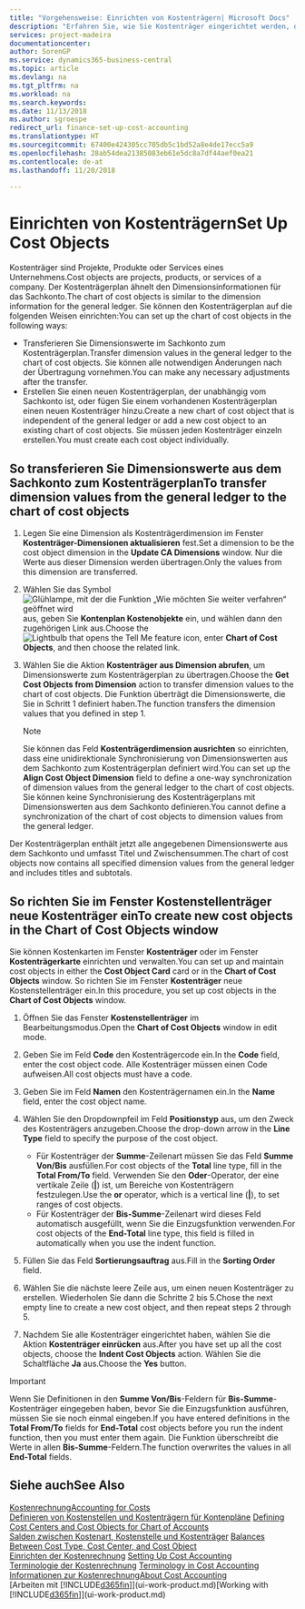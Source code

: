 ```yaml
---
title: "Vorgehensweise: Einrichten von Kostenträgern| Microsoft Docs"
description: "Erfahren Sie, wie Sie Kostenträger eingerichtet werden, die gleich sind wie Dimensionen in der Finanzbuchhaltung."
services: project-madeira
documentationcenter: 
author: SorenGP
ms.service: dynamics365-business-central
ms.topic: article
ms.devlang: na
ms.tgt_pltfrm: na
ms.workload: na
ms.search.keywords: 
ms.date: 11/13/2018
ms.author: sgroespe
redirect_url: finance-set-up-cost-accounting
ms.translationtype: HT
ms.sourcegitcommit: 67400e424305cc705db5c1bd52a8e4de17ecc5a9
ms.openlocfilehash: 28ab54dea21385083eb61e5dc8a7df44aef0ea21
ms.contentlocale: de-at
ms.lasthandoff: 11/20/2018

---
```

# <a name="set-up-cost-objects"></a><span data-ttu-id="c6532-103">Einrichten von Kostenträgern</span><span class="sxs-lookup"><span data-stu-id="c6532-103">Set Up Cost Objects</span></span>
<span data-ttu-id="c6532-104">Kostenträger sind Projekte, Produkte oder Services eines Unternehmens.</span><span class="sxs-lookup"><span data-stu-id="c6532-104">Cost objects are projects, products, or services of a company.</span></span> <span data-ttu-id="c6532-105">Der Kostenträgerplan ähnelt den Dimensionsinformationen für das Sachkonto.</span><span class="sxs-lookup"><span data-stu-id="c6532-105">The chart of cost objects is similar to the dimension information for the general ledger.</span></span> <span data-ttu-id="c6532-106">Sie können den Kostenträgerplan auf die folgenden Weisen einrichten:</span><span class="sxs-lookup"><span data-stu-id="c6532-106">You can set up the chart of cost objects in the following ways:</span></span>  

* <span data-ttu-id="c6532-107">Transferieren Sie Dimensionswerte im Sachkonto zum Kostenträgerplan.</span><span class="sxs-lookup"><span data-stu-id="c6532-107">Transfer dimension values in the general ledger to the chart of cost objects.</span></span> <span data-ttu-id="c6532-108">Sie können alle notwendigen Änderungen nach der Übertragung vornehmen.</span><span class="sxs-lookup"><span data-stu-id="c6532-108">You can make any necessary adjustments after the transfer.</span></span>  
* <span data-ttu-id="c6532-109">Erstellen Sie einen neuen Kostenträgerplan, der unabhängig vom Sachkonto ist, oder fügen Sie einem vorhandenen Kostenträgerplan einen neuen Kostenträger hinzu.</span><span class="sxs-lookup"><span data-stu-id="c6532-109">Create a new chart of cost object that is independent of the general ledger or add a new cost object to an existing chart of cost objects.</span></span> <span data-ttu-id="c6532-110">Sie müssen jeden Kostenträger einzeln erstellen.</span><span class="sxs-lookup"><span data-stu-id="c6532-110">You must create each cost object individually.</span></span>  

## <a name="to-transfer-dimension-values-from-the-general-ledger-to-the-chart-of-cost-objects"></a><span data-ttu-id="c6532-111">So transferieren Sie Dimensionswerte aus dem Sachkonto zum Kostenträgerplan</span><span class="sxs-lookup"><span data-stu-id="c6532-111">To transfer dimension values from the general ledger to the chart of cost objects</span></span>  
1.  <span data-ttu-id="c6532-112">Legen Sie eine Dimension als Kostenträgerdimension im Fenster **Kostenträger-Dimensionen aktualisieren** fest.</span><span class="sxs-lookup"><span data-stu-id="c6532-112">Set a dimension to be the cost object dimension in the **Update CA Dimensions** window.</span></span> <span data-ttu-id="c6532-113">Nur die Werte aus dieser Dimension werden übertragen.</span><span class="sxs-lookup"><span data-stu-id="c6532-113">Only the values from this dimension are transferred.</span></span>  
2.  <span data-ttu-id="c6532-114">Wählen Sie das Symbol ![Glühlampe, mit der die Funktion „Wie möchten Sie weiter verfahren“ geöffnet wird](media/ui-search/search_small.png "Wie möchten Sie weiter verfahren?") aus, geben Sie **Kontenplan Kostenobjekte** ein, und wählen dann den zugehörigen Link aus.</span><span class="sxs-lookup"><span data-stu-id="c6532-114">Choose the ![Lightbulb that opens the Tell Me feature](media/ui-search/search_small.png "Tell me what you want to do") icon, enter **Chart of Cost Objects**, and then choose the related link.</span></span>  
3.  <span data-ttu-id="c6532-115">Wählen Sie die Aktion **Kostenträger aus Dimension abrufen**, um Dimensionswerte zum Kostenträgerplan zu übertragen.</span><span class="sxs-lookup"><span data-stu-id="c6532-115">Choose the **Get Cost Objects from Dimension** action to transfer dimension values to the chart of cost objects.</span></span> <span data-ttu-id="c6532-116">Die Funktion überträgt die Dimensionswerte, die Sie in Schritt 1 definiert haben.</span><span class="sxs-lookup"><span data-stu-id="c6532-116">The function transfers the dimension values that you defined in step 1.</span></span>  

    > [!NOTE]  
    >  <span data-ttu-id="c6532-117">Sie können das Feld **Kostenträgerdimension ausrichten** so einrichten, dass eine unidirektionale Synchronisierung von Dimensionswerten aus dem Sachkonto zum Kostenträgerplan definiert wird.</span><span class="sxs-lookup"><span data-stu-id="c6532-117">You can set up the **Align Cost Object Dimension**  field to define a one-way synchronization of dimension values from the general ledger to the chart of cost objects.</span></span> <span data-ttu-id="c6532-118">Sie können keine Synchronisierung des Kostenträgerplans mit Dimensionswerten aus dem Sachkonto definieren.</span><span class="sxs-lookup"><span data-stu-id="c6532-118">You cannot define a synchronization of the chart of cost objects to dimension values from the general ledger.</span></span>  

<span data-ttu-id="c6532-119">Der Kostenträgerplan enthält jetzt alle angegebenen Dimensionswerte aus dem Sachkonto und umfasst Titel und Zwischensummen.</span><span class="sxs-lookup"><span data-stu-id="c6532-119">The chart of cost objects now contains all specified dimension values from the general ledger and includes titles and subtotals.</span></span>  

## <a name="to-create-new-cost-objects-in-the-chart-of-cost-objects-window"></a><span data-ttu-id="c6532-120">So richten Sie im Fenster Kostenstellenträger neue Kostenträger ein</span><span class="sxs-lookup"><span data-stu-id="c6532-120">To create new cost objects in the Chart of Cost Objects window</span></span>  
<span data-ttu-id="c6532-121">Sie können Kostenkarten im Fenster **Kostenträger** oder im Fenster **Kostenträgerkarte** einrichten und verwalten.</span><span class="sxs-lookup"><span data-stu-id="c6532-121">You can set up and maintain cost objects in either the **Cost Object Card** card or in the **Chart of Cost Objects** window.</span></span> <span data-ttu-id="c6532-122">So richten Sie im Fenster **Kostenträger** neue Kostenstellenträger ein.</span><span class="sxs-lookup"><span data-stu-id="c6532-122">In this procedure, you set up cost objects in the **Chart of Cost Objects** window.</span></span>  

1.  <span data-ttu-id="c6532-123">Öffnen Sie das Fenster **Kostenstellenträger** im Bearbeitungsmodus.</span><span class="sxs-lookup"><span data-stu-id="c6532-123">Open the **Chart of Cost Objects** window in edit mode.</span></span>  
2.  <span data-ttu-id="c6532-124">Geben Sie im Feld **Code** den Kostenträgercode ein.</span><span class="sxs-lookup"><span data-stu-id="c6532-124">In the **Code** field, enter the cost object code.</span></span> <span data-ttu-id="c6532-125">Alle Kostenträger müssen einen Code aufweisen.</span><span class="sxs-lookup"><span data-stu-id="c6532-125">All cost objects must have a code.</span></span>  
3.  <span data-ttu-id="c6532-126">Geben Sie im Feld **Namen** den Kostenträgernamen ein.</span><span class="sxs-lookup"><span data-stu-id="c6532-126">In the **Name** field, enter the cost object name.</span></span>  
4.  <span data-ttu-id="c6532-127">Wählen Sie den Dropdownpfeil im Feld **Positionstyp** aus, um den Zweck des Kostenträgers anzugeben.</span><span class="sxs-lookup"><span data-stu-id="c6532-127">Choose the drop-down arrow in the **Line Type** field to specify the purpose of the cost object.</span></span>  

    * <span data-ttu-id="c6532-128">Für Kostenträger der **Summe**-Zeilenart müssen Sie das Feld **Summe Von/Bis** ausfüllen.</span><span class="sxs-lookup"><span data-stu-id="c6532-128">For cost objects of the **Total** line type, fill in the **Total From/To** field.</span></span> <span data-ttu-id="c6532-129">Verwenden Sie den **Oder**-Operator, der eine vertikale Zeile (**&#124;**) ist, um Bereiche von Kostenträgern festzulegen.</span><span class="sxs-lookup"><span data-stu-id="c6532-129">Use the **or** operator, which is a vertical line (**&#124;**), to set ranges of cost objects.</span></span>  
    * <span data-ttu-id="c6532-130">Für Kostenträger der **Bis-Summe**-Zeilenart wird dieses Feld automatisch ausgefüllt, wenn Sie die Einzugsfunktion verwenden.</span><span class="sxs-lookup"><span data-stu-id="c6532-130">For cost objects of the **End-Total** line type, this field is filled in automatically when you use  the indent function.</span></span>  
5.  <span data-ttu-id="c6532-131">Füllen Sie das Feld **Sortierungsauftrag** aus.</span><span class="sxs-lookup"><span data-stu-id="c6532-131">Fill in the **Sorting Order** field.</span></span>  
6.  <span data-ttu-id="c6532-132">Wählen Sie die nächste leere Zeile aus, um einen neuen Kostenträger zu erstellen. Wiederholen Sie dann die Schritte 2 bis 5.</span><span class="sxs-lookup"><span data-stu-id="c6532-132">Chose the next empty line to create a new cost object, and then repeat steps 2 through 5.</span></span>  
7.  <span data-ttu-id="c6532-133">Nachdem Sie alle Kostenträger eingerichtet haben, wählen Sie die Aktion **Kostenträger einrücken** aus.</span><span class="sxs-lookup"><span data-stu-id="c6532-133">After you have set up all the cost objects, choose the **Indent Cost Objects** action.</span></span> <span data-ttu-id="c6532-134">Wählen Sie die Schaltfläche **Ja** aus.</span><span class="sxs-lookup"><span data-stu-id="c6532-134">Choose the **Yes** button.</span></span>  

> [!IMPORTANT]  
>  <span data-ttu-id="c6532-135">Wenn Sie Definitionen in den **Summe Von/Bis**-Feldern für **Bis-Summe**-Kostenträger eingegeben haben, bevor Sie die Einzugsfunktion ausführen, müssen Sie sie noch einmal eingeben.</span><span class="sxs-lookup"><span data-stu-id="c6532-135">If you have entered definitions in the **Total From/To** fields for **End-Total** cost objects before you run the indent function, then you must enter them again.</span></span> <span data-ttu-id="c6532-136">Die Funktion überschreibt die Werte in allen **Bis-Summe**-Feldern.</span><span class="sxs-lookup"><span data-stu-id="c6532-136">The function overwrites the values in all **End-Total** fields.</span></span>  

## <a name="see-also"></a><span data-ttu-id="c6532-137">Siehe auch</span><span class="sxs-lookup"><span data-stu-id="c6532-137">See Also</span></span>  
[<span data-ttu-id="c6532-138">Kostenrechnung</span><span class="sxs-lookup"><span data-stu-id="c6532-138">Accounting for Costs</span></span>](finance-manage-cost-accounting.md)  
<span data-ttu-id="c6532-139">[Definieren von Kostenstellen und Kostenträgern für Kontenpläne](finance-defining-cost-centers-and-cost-objects-for-chart-of-accounts.md) </span><span class="sxs-lookup"><span data-stu-id="c6532-139">[Defining Cost Centers and Cost Objects for Chart of Accounts](finance-defining-cost-centers-and-cost-objects-for-chart-of-accounts.md) </span></span>  
<span data-ttu-id="c6532-140">[Salden zwischen Kostenart, Kostenstelle und Kostenträger](finance-balances-between-cost-type-cost-center-and-cost-object.md) </span><span class="sxs-lookup"><span data-stu-id="c6532-140">[Balances Between Cost Type, Cost Center, and Cost Object](finance-balances-between-cost-type-cost-center-and-cost-object.md) </span></span>  
<span data-ttu-id="c6532-141">[Einrichten der Kostenrechnung](finance-set-up-cost-accounting.md) </span><span class="sxs-lookup"><span data-stu-id="c6532-141">[Setting Up Cost Accounting](finance-set-up-cost-accounting.md) </span></span>  
<span data-ttu-id="c6532-142">[Terminologie der Kostenrechnung](finance-terminology-in-cost-accounting.md) </span><span class="sxs-lookup"><span data-stu-id="c6532-142">[Terminology in Cost Accounting](finance-terminology-in-cost-accounting.md) </span></span>  
[<span data-ttu-id="c6532-143">Informationen zur Kostenrechnung</span><span class="sxs-lookup"><span data-stu-id="c6532-143">About Cost Accounting</span></span>](finance-about-cost-accounting.md)  
<span data-ttu-id="c6532-144">[Arbeiten mit [!INCLUDE[d365fin](includes/d365fin_md.md)]](ui-work-product.md)</span><span class="sxs-lookup"><span data-stu-id="c6532-144">[Working with [!INCLUDE[d365fin](includes/d365fin_md.md)]](ui-work-product.md)</span></span>

